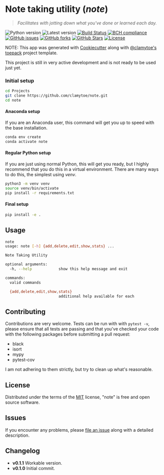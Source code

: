 # Note taking utility (*note*)
> *Facilitates with jotting down what you've done or learned each day.*

![Python version][python-version]
![Latest version][latest-version]
[![Build Status][travis-image]][travis-url]
[![BCH compliance][bch-image]][bch-url]
[![GitHub issues][issues-image]][issues-url]
[![GitHub forks][fork-image]][fork-url]
[![GitHub Stars][stars-image]][stars-url]
[![License][license-image]][license-url]

NOTE: This app was generated with [Cookiecutter](https://github.com/audreyr/cookiecutter) along with [@clamytoe's](https://github.com/clamytoe) [toepack](https://github.com/clamytoe/toepack) project template.

This project is still in very active development and is not ready to be used just yet.

### Initial setup
```bash
cd Projects
git clone https://github.com/clamytoe/note.git
cd note
```

#### Anaconda setup
If you are an Anaconda user, this command will get you up to speed with the base installation.
```bash
conda env create
conda activate note
```

#### Regular Python setup
If you are just using normal Python, this will get you ready, but I highly recommend that you do this in a virtual environment. There are many ways to do this, the simplest using *venv*.
```bash
python3 -m venv venv
source venv/bin/activate
pip install -r requirements.txt
```

#### Final setup
```bash
pip install -e .
```

## Usage
```bash
note
usage: note [-h] {add,delete,edit,show,stats} ...

Note Taking Utility

optional arguments:
  -h, --help            show this help message and exit

commands:
  valid commands

  {add,delete,edit,show,stats}
                        additional help available for each

```

## Contributing
Contributions are very welcome. Tests can be run with with `pytest -v`, please ensure that all tests are passing and that you've checked your code with the following packages before submitting a pull request:
* black
* isort
* mypy
* pytest-cov

I am not adhering to them strictly, but try to clean up what's reasonable.

## License
Distributed under the terms of the [MIT](https://opensource.org/licenses/MIT) license, "note" is free and open source software.

## Issues
If you encounter any problems, please [file an issue](https://github.com/clamytoe/toepack/issues) along with a detailed description.

## Changelog
* **v0.1.1** Workable version.
* **v0.1.0** Initial commit.

[python-version]:https://img.shields.io/badge/python-3.7-brightgreen.svg
[latest-version]:https://img.shields.io/badge/version-0.1.1-blue.svg
[travis-image]:https://travis-ci.org/clamytoe/note.svg?branch=master
[travis-url]:https://travis-ci.org/clamytoe/note
[bch-image]:https://bettercodehub.com/edge/badge/clamytoe/note?branch=master
[bch-url]:https://bettercodehub.com/
[issues-image]:https://img.shields.io/github/issues/clamytoe/note.svg
[issues-url]:https://github.com/clamytoe/note/issues
[fork-image]:https://img.shields.io/github/forks/clamytoe/note.svg
[fork-url]:https://github.com/clamytoe/note/network
[stars-image]:https://img.shields.io/github/stars/clamytoe/note.svg
[stars-url]:https://github.com/clamytoe/note/stargazers
[license-image]:https://img.shields.io/github/license/clamytoe/note.svg
[license-url]:https://github.com/clamytoe/note/blob/master/LICENSE
